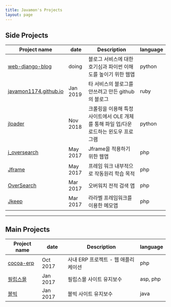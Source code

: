 ```yaml
---
title: Javamon's Projects
layout: page
---
```


## Side Projects

| Project name | date |                  Description                                 | language |
|--------------|------|--------------------------------------------------------------|----------|
| [web-django-blog](https://github.com/javamon1174/web-django-blog) | doing | 블로그 서비스에 대한 호기심과 파이썬 이해도를 높이기 위한 웹앱 | python |
| [javamon1174.github.io](https://github.com/javamon1174/javamon1174.github.io) | Jan 2019 | 타 서비스의 블로그를 안쓰려고 만든 github의 블로그 | ruby |
| [jloader](#) | Nov 2018 | 크롤링을 이용해 특정 사이트에서 OLE 개체를 통해 파일 업/다운로드하는 윈도우 프로그램 | python |
| [j_oversearch](https://github.com/javamon1174/j_oversearch)    | May 2017 | Jframe을 적용하기 위한 웹앱 | php |
| [Jframe](https://github.com/javamon1174/jframe) | May 2017 | 프레임 워크 내부적으로 작동원리 학습 목적 | php |
| [OverSearch](https://github.com/javamon1174/OverSearch) | Mar 2017 | 오버워치 전적 검색 앱 | php |
| [Jkeep](https://github.com/javamon1174/Jkeep) | Mar 2017 | 라라벨 프레임워크를 이용한 메모앱 | php |

<hr>

## Main Projects

| Project name | date |                  Description                                 | language |
|--------------|------|--------------------------------------------------------------|----------|
| [cocoa-erp](#) | Oct 2017 | 사내 ERP 프로젝트 - 웹 애플리케이션 | php |
| [필립스몰](https://www.mall.philips.co.kr/) | Jan 2017 | 필립스몰 사이트 유지보수 | asp, php |
| [볼빅](http://volvik.co.kr/) | Jan 2017 | 볼빅 사이트 유지보수 | java |
